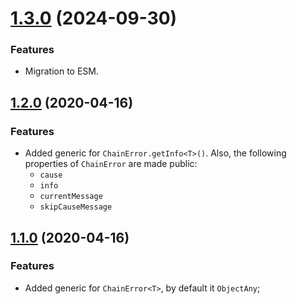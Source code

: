 <a name="1.3.0"></a>
# [1.3.0](https://github.com/ts-stack/chain-error/releases/tag/1.3.0) (2024-09-30)

### Features

- Migration to ESM.

<a name="1.2.0"></a>
## [1.2.0](https://github.com/ts-stack/chain-error/releases/tag/1.2.0) (2020-04-16)

### Features

- Added generic for `ChainError.getInfo<T>()`. Also, the following properties of `ChainError` are made public:
  - `cause`
  - `info`
  - `currentMessage`
  - `skipCauseMessage`

<a name="1.1.0"></a>
## [1.1.0](https://github.com/ts-stack/chain-error/releases/tag/1.1.0) (2020-04-16)

### Features

- Added generic for `ChainError<T>`, by default it `ObjectAny`;
